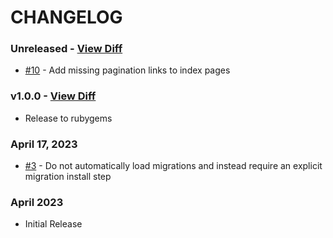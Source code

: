 # CHANGELOG

### Unreleased - [View Diff](https://github.com/westonganger/rails_i18n_manager/compare/v1.0.0...master)
- [#10](https://github.com/westonganger/rails_i18n_manager/pull/10) - Add missing pagination links to index pages

### v1.0.0 - [View Diff](https://github.com/westonganger/rails_i18n_manager/compare/9c8305c...v1.0.0)
- Release to rubygems

### April 17, 2023
- [#3](https://github.com/westonganger/rails_i18n_manager/pull/3) - Do not automatically load migrations and instead require an explicit migration install step

### April 2023
- Initial Release
